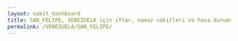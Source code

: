 ```yaml
---
layout: vakit_dashboard
title: SAN_FELIPE, VENEZUELA için iftar, namaz vakitleri ve hava durumu - ilçe/eyalet seç
permalink: /VENEZUELA/SAN_FELIPE/
---
```


<script type="text/javascript">
  var GLOBAL_COUNTRY = 'VENEZUELA';
  var GLOBAL_CITY = 'SAN_FELIPE';
  var GLOBAL_STATE = '';
  var lat = 72;
  var lon = 21;
</script>
